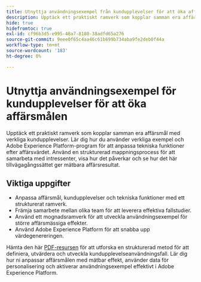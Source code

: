 ```yaml
---
title: Utnyttja användningsexempel från kundupplevelser för att öka affärsmålen
description: Upptäck ett praktiskt ramverk som kopplar samman era affärsmål med verkliga kundupplevelser. Använd de medföljande kalkylbladen för att strategiskt förbättra och tillämpa användningsexempel effektivt i Adobe Experience Platform.
hide: true
hidefromtoc: true
exl-id: cf96b3d5-e995-48a7-8180-38adfd65a276
source-git-commit: 9eee0f65c4aa46c61b699b734aba9fe2deb0f44a
workflow-type: tm+mt
source-wordcount: '183'
ht-degree: 0%

---
```


# Utnyttja användningsexempel för kundupplevelser för att öka affärsmålen

Upptäck ett praktiskt ramverk som kopplar samman era affärsmål med verkliga kundupplevelser. Lär dig hur du använder verkliga exempel och Adobe Experience Platform-program för att anpassa tekniska funktioner efter affärsvärdet. Använd en strukturerad mappningsprocess för att samarbeta med intressenter, visa hur det påverkar och se hur det här tillvägagångssättet ger mätbara affärsresultat.

## Viktiga uppgifter

- Anpassa affärsmål, kundupplevelser och tekniska funktioner med ett strukturerat ramverk.
- Främja samarbete mellan olika team för att leverera effektiva fallstudier.
- Använd ett mognadsramverk för att utveckla användningsexempel för större affärsmässiga effekter.
- Använd Adobe Experience Platform för att snabba upp värdegenereringen.

Hämta den här [PDF-resursen](../assets/summit/20250110-summit-session-s651-leave-behind.pdf) för att utforska en strukturerad metod för att definiera, utvärdera och utveckla kundupplevelseanvändningsfall. Lär dig hur ni anpassar affärsmålen med mätbar effekt, använder data för personalisering och aktiverar användningsexempel effektivt i Adobe Experience Platform.
